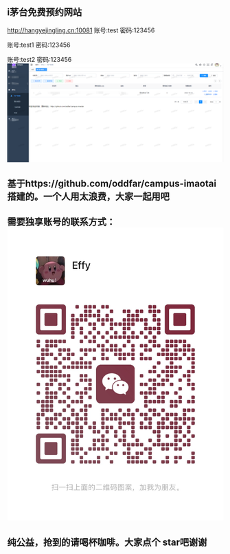 ## i茅台免费预约网站
http://hangyejingling.cn:10081
账号:test
密码:123456

账号:test1
密码:123456

账号:test2
密码:123456
![img.png](img.png)

## 基于https://github.com/oddfar/campus-imaotai搭建的。一个人用太浪费，大家一起用吧

## 需要独享账号的联系方式：![4.jpg](4.jpg)
## 纯公益，抢到的请喝杯咖啡。大家点个 star吧谢谢